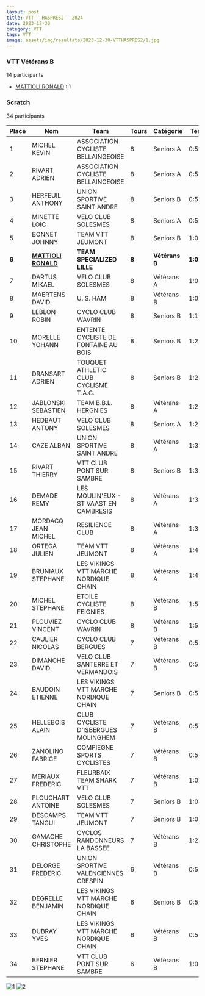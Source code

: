 ```yaml
---
layout: post
title: VTT - HASPRES2 - 2024
date: 2023-12-30
category: VTT
tags: VTT
image: assets/img/resultats/2023-12-30-VTTHASPRES2/1.jpg
---
```


### VTT Vétérans B
14 participants
- [MATTIOLI RONALD](https://teamspecializedlille.github.io/works/mattiolironald) : 1

### Scratch
34 participants

| Place | Nom | Team | Tours | Catégorie | Temps |
|---|---|---|---|---|---|
| 1 | MICHEL KEVIN | ASSOCIATION CYCLISTE BELLAINGEOISE | 8 | Seniors A | 0:56:52 | 
| 2 | RIVART ADRIEN | ASSOCIATION CYCLISTE BELLAINGEOISE | 8 | Seniors A | 0:57:42 | 
| 3 | HERFEUIL ANTHONY | UNION SPORTIVE SAINT ANDRE | 8 | Seniors B | 0:58:32 | 
| 4 | MINETTE LOIC | VELO CLUB SOLESMES | 8 | Seniors A | 0:59:50 | 
| 5 | BONNET JOHNNY | TEAM VTT JEUMONT | 8 | Seniors B | 1:0:24 | 
| **6** | **[MATTIOLI RONALD](https://teamspecializedlille.github.io/works/mattiolironald)** | **TEAM SPECIALIZED LILLE** | **8** | **Vétérans B** | **1:0:30** | 
| 7 | DARTUS MIKAEL | VELO CLUB SOLESMES | 8 | Vétérans A | 1:0:38 | 
| 8 | MAERTENS DAVID | U. S. HAM | 8 | Vétérans B | 1:0:38 | 
| 9 | LEBLON ROBIN | CYCLO CLUB WAVRIN | 8 | Seniors B | 1:1:5 | 
| 10 | MORELLE YOHANN | ENTENTE CYCLISTE DE FONTAINE AU BOIS | 8 | Seniors B | 1:2:0 | 
| 11 | DRANSART ADRIEN | TOUQUET ATHLETIC CLUB CYCLISME T.A.C. | 8 | Seniors B | 1:2:0 | 
| 12 | JABLONSKI SEBASTIEN | TEAM B.B.L. HERGNIES | 8 | Vétérans A | 1:2:34 | 
| 13 | HEDBAUT ANTONY | VELO CLUB SOLESMES | 8 | Seniors A | 1:2:42 | 
| 14 | CAZE ALBAN | UNION SPORTIVE SAINT ANDRE | 8 | Vétérans A | 1:3:3 | 
| 15 | RIVART THIERRY | VTT  CLUB PONT SUR SAMBRE | 8 | Seniors B | 1:3:10 | 
| 16 | DEMADE REMY | LES MOULIN'EUX - ST VAAST EN CAMBRESIS | 8 | Vétérans A | 1:3:40 | 
| 17 | MORDACQ JEAN MICHEL | RESILIENCE CLUB | 8 | Vétérans A | 1:3:52 | 
| 18 | ORTEGA JULIEN | TEAM VTT JEUMONT | 8 | Vétérans A | 1:4:21 | 
| 19 | BRUNIAUX STEPHANE | LES VIKINGS VTT MARCHE NORDIQUE OHAIN | 8 | Vétérans A | 1:4:48 | 
| 20 | MICHEL STEPHANE | ETOILE CYCLISTE FEIGNIES | 8 | Vétérans B | 1:5:9 | 
| 21 | PLOUVIEZ VINCENT | CYCLO CLUB WAVRIN | 8 | Vétérans B | 1:5:20 | 
| 22 | CAULIER NICOLAS | CYCLO CLUB BERGUES | 7 | Vétérans B | 0:57:27 | 
| 23 | DIMANCHE DAVID | VELO CLUB SANTERRE ET VERMANDOIS | 7 | Vétérans B | 0:57:28 | 
| 24 | BAUDOIN ETIENNE | LES VIKINGS VTT MARCHE NORDIQUE OHAIN | 7 | Seniors B | 0:57:59 | 
| 25 | HELLEBOIS ALAIN | CLUB CYCLISTE D'ISBERGUES MOLINGHEM | 7 | Vétérans B | 0:59:31 | 
| 26 | ZANOLINO FABRICE | COMPIEGNE SPORTS CYCLISTES | 7 | Vétérans B | 0:59:37 | 
| 27 | MERIAUX FREDERIC | FLEURBAIX TEAM SHARK VTT | 7 | Vétérans B | 1:0:4 | 
| 28 | PLOUCHART ANTOINE | VELO CLUB SOLESMES | 7 | Seniors B | 1:0:7 | 
| 29 | DESCAMPS TANGUI | TEAM VTT JEUMONT | 7 | Seniors B | 1:0:41 | 
| 30 | GAMACHE CHRISTOPHE | CYCLOS RANDONNEURS LA BASSEE | 7 | Vétérans B | 1:2:56 | 
| 31 | DELORGE FREDERIC | UNION SPORTIVE VALENCIENNES CRESPIN | 6 | Vétérans B | 0:57:2 | 
| 32 | DEGRELLE BENJAMIN | LES VIKINGS VTT MARCHE NORDIQUE OHAIN | 6 | Seniors B | 0:57:19 | 
| 33 | DUBRAY YVES | LES VIKINGS VTT MARCHE NORDIQUE OHAIN | 6 | Vétérans B | 0:59:0 | 
| 34 | BERNIER STEPHANE | VTT  CLUB PONT SUR SAMBRE | 6 | Vétérans B | 1:0:24 | 

![1](http://teamspecializedlille.github.io/assets/img/resultats/2023-12-30-VTTHASPRES2/1.jpg)
![2](http://teamspecializedlille.github.io/assets/img/resultats/2023-12-30-VTTHASPRES2/2.jpg)